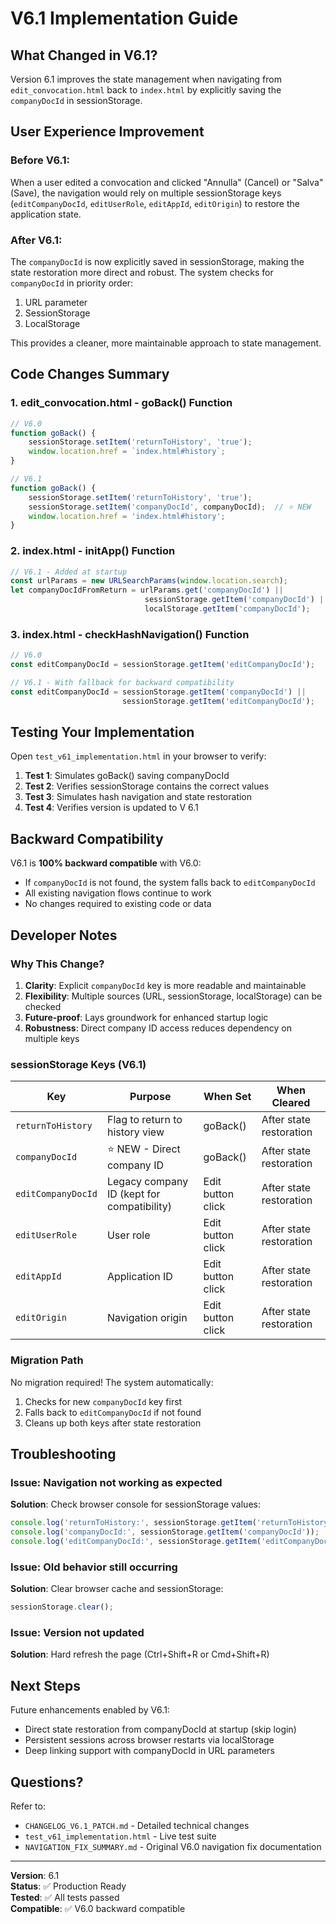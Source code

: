 # V6.1 Implementation Guide

## What Changed in V6.1?

Version 6.1 improves the state management when navigating from `edit_convocation.html` back to `index.html` by explicitly saving the `companyDocId` in sessionStorage.

## User Experience Improvement

### Before V6.1:
When a user edited a convocation and clicked "Annulla" (Cancel) or "Salva" (Save), the navigation would rely on multiple sessionStorage keys (`editCompanyDocId`, `editUserRole`, `editAppId`, `editOrigin`) to restore the application state.

### After V6.1:
The `companyDocId` is now explicitly saved in sessionStorage, making the state restoration more direct and robust. The system checks for `companyDocId` in priority order:
1. URL parameter
2. SessionStorage
3. LocalStorage

This provides a cleaner, more maintainable approach to state management.

## Code Changes Summary

### 1. edit_convocation.html - goBack() Function

```javascript
// V6.0
function goBack() {
    sessionStorage.setItem('returnToHistory', 'true');
    window.location.href = `index.html#history`;
}

// V6.1
function goBack() {
    sessionStorage.setItem('returnToHistory', 'true');
    sessionStorage.setItem('companyDocId', companyDocId);  // ⭐ NEW
    window.location.href = 'index.html#history';
}
```

### 2. index.html - initApp() Function

```javascript
// V6.1 - Added at startup
const urlParams = new URLSearchParams(window.location.search);
let companyDocIdFromReturn = urlParams.get('companyDocId') || 
                              sessionStorage.getItem('companyDocId') || 
                              localStorage.getItem('companyDocId');
```

### 3. index.html - checkHashNavigation() Function

```javascript
// V6.0
const editCompanyDocId = sessionStorage.getItem('editCompanyDocId');

// V6.1 - With fallback for backward compatibility
const editCompanyDocId = sessionStorage.getItem('companyDocId') || 
                         sessionStorage.getItem('editCompanyDocId');
```

## Testing Your Implementation

Open `test_v61_implementation.html` in your browser to verify:

1. **Test 1**: Simulates goBack() saving companyDocId
2. **Test 2**: Verifies sessionStorage contains the correct values
3. **Test 3**: Simulates hash navigation and state restoration
4. **Test 4**: Verifies version is updated to V 6.1

## Backward Compatibility

V6.1 is **100% backward compatible** with V6.0:
- If `companyDocId` is not found, the system falls back to `editCompanyDocId`
- All existing navigation flows continue to work
- No changes required to existing code or data

## Developer Notes

### Why This Change?

1. **Clarity**: Explicit `companyDocId` key is more readable and maintainable
2. **Flexibility**: Multiple sources (URL, sessionStorage, localStorage) can be checked
3. **Future-proof**: Lays groundwork for enhanced startup logic
4. **Robustness**: Direct company ID access reduces dependency on multiple keys

### sessionStorage Keys (V6.1)

| Key | Purpose | When Set | When Cleared |
|-----|---------|----------|--------------|
| `returnToHistory` | Flag to return to history view | goBack() | After state restoration |
| `companyDocId` | ⭐ NEW - Direct company ID | goBack() | After state restoration |
| `editCompanyDocId` | Legacy company ID (kept for compatibility) | Edit button click | After state restoration |
| `editUserRole` | User role | Edit button click | After state restoration |
| `editAppId` | Application ID | Edit button click | After state restoration |
| `editOrigin` | Navigation origin | Edit button click | After state restoration |

### Migration Path

No migration required! The system automatically:
1. Checks for new `companyDocId` key first
2. Falls back to `editCompanyDocId` if not found
3. Cleans up both keys after state restoration

## Troubleshooting

### Issue: Navigation not working as expected
**Solution**: Check browser console for sessionStorage values:
```javascript
console.log('returnToHistory:', sessionStorage.getItem('returnToHistory'));
console.log('companyDocId:', sessionStorage.getItem('companyDocId'));
console.log('editCompanyDocId:', sessionStorage.getItem('editCompanyDocId'));
```

### Issue: Old behavior still occurring
**Solution**: Clear browser cache and sessionStorage:
```javascript
sessionStorage.clear();
```

### Issue: Version not updated
**Solution**: Hard refresh the page (Ctrl+Shift+R or Cmd+Shift+R)

## Next Steps

Future enhancements enabled by V6.1:
- Direct state restoration from companyDocId at startup (skip login)
- Persistent sessions across browser restarts via localStorage
- Deep linking support with companyDocId in URL parameters

## Questions?

Refer to:
- `CHANGELOG_V6.1_PATCH.md` - Detailed technical changes
- `test_v61_implementation.html` - Live test suite
- `NAVIGATION_FIX_SUMMARY.md` - Original V6.0 navigation fix documentation

---

**Version**: 6.1  
**Status**: ✅ Production Ready  
**Tested**: ✅ All tests passed  
**Compatible**: ✅ V6.0 backward compatible
